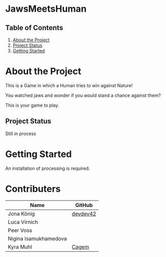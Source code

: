 # JawsMeetsHuman

## Table of Contents

1. [About the Project](#about-the-project)
1. [Project Status](#project-status)
1. [Getting Started](#getting-started)

# About the Project

This is a Game in which a Human tries to win against Nature!

You watched jaws and wonder if you would stand a chance against them?

This is your game to play.

## Project Status

Still in process

# Getting Started

An installation of processing is required.

# Contributers

| Name                  | GitHub                                  |
| --------------------- | --------------------------------------- |
| Jona König            | [devdev42](https://github.com/devdev42) |
| Luca Virnich          |                                         |
| Peer Voss             |                                         |
| Nigina Isamukhamedova |                                         |
| Kyra Muhl             | [Cagem](https://github.com/Cagem)       |
